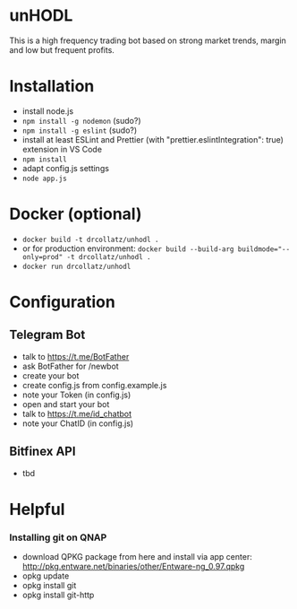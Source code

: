 # unHODL
This is a high frequency trading bot based on strong market trends, margin and low but frequent profits.

# Installation

- install node.js
- `npm install -g nodemon` (sudo?)
- `npm install -g eslint` (sudo?)
- install at least ESLint and Prettier (with "prettier.eslintIntegration": true)  extension in VS Code
- `npm install`
- adapt config.js settings
- `node app.js`

# Docker (optional)

- `docker build -t drcollatz/unhodl .`
- or for production environment: `docker build --build-arg buildmode="--only=prod" -t drcollatz/unhodl .`
- `docker run drcollatz/unhodl`

# Configuration

## Telegram Bot

- talk to https://t.me/BotFather
- ask BotFather for /newbot
- create your bot
- create config.js from config.example.js
- note your Token (in config.js) 
- open and start your bot
- talk to https://t.me/id_chatbot
- note your ChatID (in config.js)

## Bitfinex API

- tbd

# Helpful

### Installing git on QNAP

- download QPKG package from here and install via app center: http://pkg.entware.net/binaries/other/Entware-ng_0.97.qpkg
- opkg update
- opkg install git
- opkg install git-http

